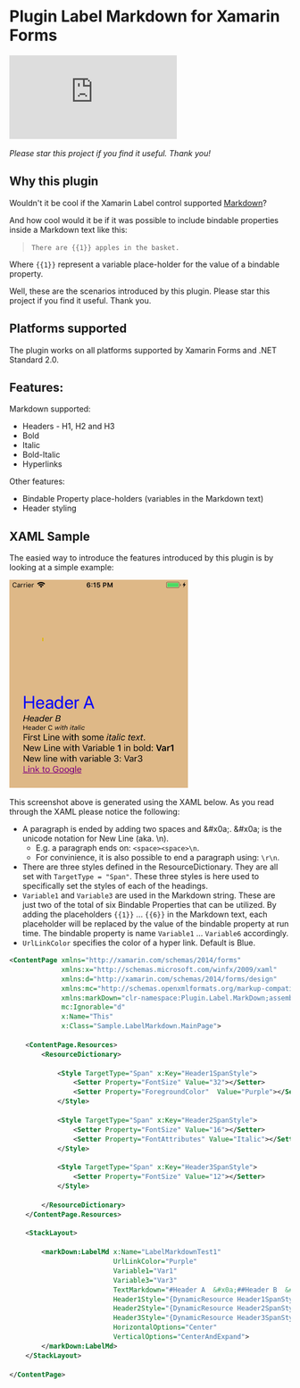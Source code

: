 # Plugin Label Markdown for Xamarin Forms

[![NuGet Badge](https://buildstats.info/nuget/Plugin.Label.Markdown)](https://www.nuget.org/packages/Plugin.Label.Markdown/)

*Please star this project if you find it useful. Thank you!*

## Why this plugin
Wouldn't it be cool if the Xamarin Label control supported [Markdown](https://en.wikipedia.org/wiki/Markdown)?

And how cool would it be if it was possible to include bindable properties inside a Markdown text like this:
> `There are {{1}} apples in the basket.`


Where `{{1}}` represent a variable place-holder for the value of a bindable property.

Well, these are the scenarios introduced by this plugin. Please star this project if you find it useful. Thank you.

## Platforms supported

The plugin works on all platforms supported by Xamarin Forms and .NET Standard 2.0.

## Features: 

Markdown supported:
- Headers - H1, H2 and H3
- Bold
- Italic
- Bold-Italic
- Hyperlinks

Other features:
- Bindable Property place-holders (variables in the Markdown text)
- Header styling

## XAML Sample
The easied way to introduce the features introduced by this plugin is by looking at a simple example:

<img src="https://github.com/1iveowl/plugin.label.markdown/blob/develop/images/sample1.png?raw=true" width="320" />

This screenshot above is generated using the XAML below. As you read through the XAML please notice the following:

- A paragraph is ended by adding two spaces and \&#x0a;. \&#x0a; is the unicode notation for New Line (aka. \n).
    - E.g. a paragraph ends on: `<space><space>\n`.
    - For convinience, it is also possible to end a paragraph using: `\r\n`.
- There are three styles defined in the ResourceDictionary. They are all set with `TargetType = "Span"`. These three styles is here used to specifically set the styles of each of the headings.
- `Variable1` and `Variable3` are used in the Markdown string. These are just two of the total of six Bindable Properties that can be utilized. By adding the placeholders `{{1}}` ... `{{6}}` in the Markdown text, each placeholder will be replaced by the value of the bindable property at run time. The bindable property is name `Variable1` ... `Variable6` accordingly.
- `UrlLinkColor` specifies the color of a hyper link. Default is Blue.


```xml
<ContentPage xmlns="http://xamarin.com/schemas/2014/forms"
             xmlns:x="http://schemas.microsoft.com/winfx/2009/xaml"
             xmlns:d="http://xamarin.com/schemas/2014/forms/design"
             xmlns:mc="http://schemas.openxmlformats.org/markup-compatibility/2006"
             xmlns:markDown="clr-namespace:Plugin.Label.MarkDown;assembly=Plugin.Label.MarkDown"
             mc:Ignorable="d"
             x:Name="This"
             x:Class="Sample.LabelMarkdown.MainPage">

    <ContentPage.Resources>
        <ResourceDictionary>

            <Style TargetType="Span" x:Key="Header1SpanStyle">
                <Setter Property="FontSize" Value="32"></Setter>
                <Setter Property="ForegroundColor"  Value="Purple"></Setter>
            </Style>

            <Style TargetType="Span" x:Key="Header2SpanStyle">
                <Setter Property="FontSize" Value="16"></Setter>
                <Setter Property="FontAttributes" Value="Italic"></Setter>
            </Style>

            <Style TargetType="Span" x:Key="Header3SpanStyle">
                <Setter Property="FontSize" Value="12"></Setter>
            </Style>

        </ResourceDictionary>
    </ContentPage.Resources>  

    <StackLayout>

        <markDown:LabelMd x:Name="LabelMarkdownTest1"
                          UrlLinkColor="Purple"
                          Variable1="Var1"
                          Variable3="Var3"
                          TextMarkdown="#Header A  &#x0a;##Header B  &#x0a;###Header C _with italic_  &#x0a;First Line with some _italic text_.  &#x0a;New Line with Variable 1 in bold: **{{1}}**  &#x0a;New line with variable 3: {{3}}  &#x0a;[Link to Google](https://www.google.com) &#x0a;"
                          Header1Style="{DynamicResource Header1SpanStyle}"
                          Header2Style="{DynamicResource Header2SpanStyle}"
                          Header3Style="{DynamicResource Header3SpanStyle}"
                          HorizontalOptions="Center"
                          VerticalOptions="CenterAndExpand">
        </markDown:LabelMd>
    </StackLayout>

</ContentPage>
```


